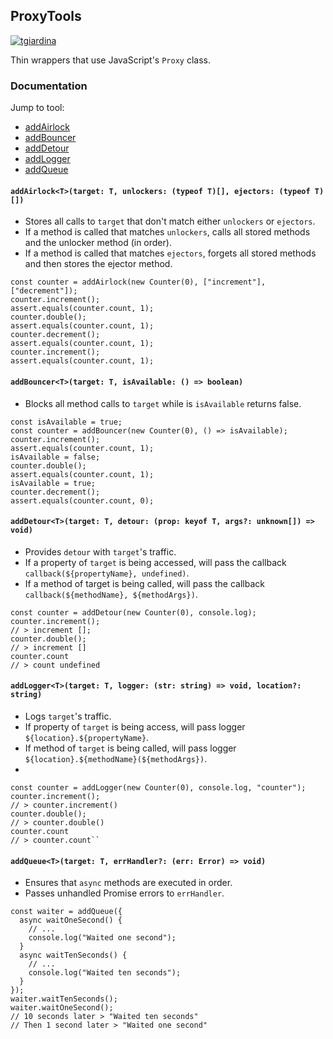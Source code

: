 
## ProxyTools

[![tgiardina](https://circleci.com/gh/tgiardina/proxy-tools.svg?style=shield)](https://circleci.com/gh/tgiardina/proxy-tools.svg?style=shield)

Thin wrappers that use JavaScript's `Proxy` class.

### Documentation
Jump to tool:
- [addAirlock](#addairlockttarget-t-unlockers-typeof-t-ejectors-typeof-t)
- [addBouncer](#addbouncerttarget-t-isavailable---boolean)
- [addDetour](#adddetourttarget-t-detour-prop-keyof-t-args-unknown--void)
- [addLogger](#addloggerttarget-t-logger-str-string--void-location-string)
- [addQueue](#addqueuettarget-t-errhandler-err-error--void)

#### `addAirlock<T>(target: T, unlockers: (typeof T)[], ejectors: (typeof T)[])`
- Stores all calls to `target` that don't match either `unlockers` or `ejectors`.
- If a method is called that matches `unlockers`, calls all stored methods and the unlocker method (in order).
- If a method is called that matches `ejectors`, forgets all stored methods and then stores the ejector method.
```
const counter = addAirlock(new Counter(0), ["increment"], ["decrement"]);
counter.increment();
assert.equals(counter.count, 1);
counter.double();
assert.equals(counter.count, 1);
counter.decrement();
assert.equals(counter.count, 1);
counter.increment();
assert.equals(counter.count, 1);
```

#### `addBouncer<T>(target: T, isAvailable: () => boolean)`

- Blocks all method calls to `target` while is `isAvailable` returns false.

```
const isAvailable = true;
const counter = addBouncer(new Counter(0), () => isAvailable);
counter.increment();
assert.equals(counter.count, 1);
isAvailable = false;
counter.double();
assert.equals(counter.count, 1);
isAvailable = true;
counter.decrement();
assert.equals(counter.count, 0);
```


#### `addDetour<T>(target: T, detour: (prop: keyof T, args?: unknown[]) => void)`

- Provides `detour` with `target`'s traffic.
- If a property of `target` is being accessed, will pass the callback `callback(${propertyName}, undefined)`.
- If a method of target is being called, will pass the callback `callback(${methodName}, ${methodArgs})`.

```
const counter = addDetour(new Counter(0), console.log);
counter.increment();
// > increment [];
counter.double();
// > increment []
counter.count
// > count undefined
```

#### `addLogger<T>(target: T, logger: (str: string) => void, location?: string)`

- Logs `target`'s traffic.
- If property of `target` is being access, will pass logger `${location}.${propertyName}`.
- If method of `target` is being called, will pass logger `${location}.${methodName}(${methodArgs})`.
- 
```
const counter = addLogger(new Counter(0), console.log, "counter");
counter.increment();
// > counter.increment()
counter.double();
// > counter.double()
counter.count
// > counter.count``
```

#### `addQueue<T>(target: T, errHandler?: (err: Error) => void)`

- Ensures that `async` methods are executed in order.
- Passes unhandled Promise errors to `errHandler`.

```
const waiter = addQueue({
  async waitOneSecond() { 
    // ...
    console.log("Waited one second");
  }
  async waitTenSeconds() {
    // ...
    console.log("Waited ten seconds");
  }
});
waiter.waitTenSeconds();
waiter.waitOneSecond();
// 10 seconds later > "Waited ten seconds"
// Then 1 second later > "Waited one second"
```
